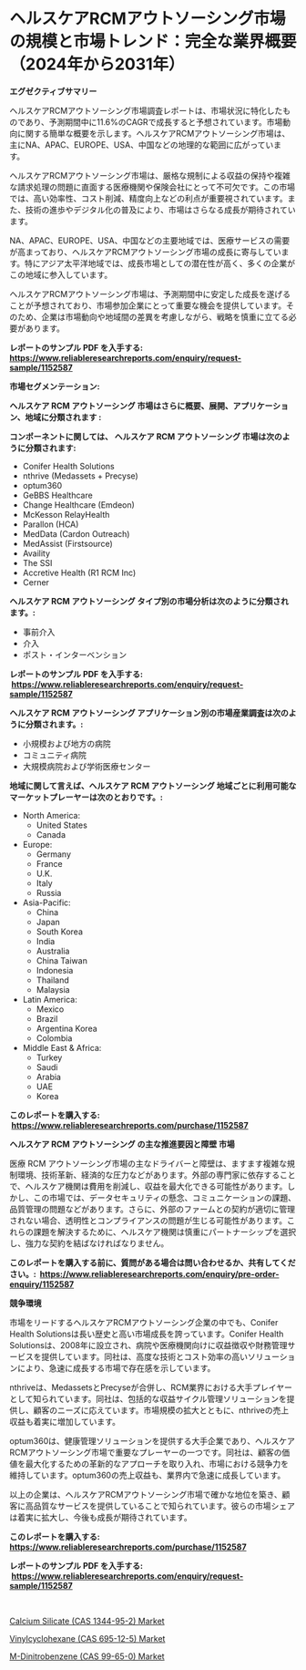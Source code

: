 <p><h1>ヘルスケアRCMアウトソーシング市場の規模と市場トレンド：完全な業界概要（2024年から2031年）</h1></p><p><strong>エグゼクティブサマリー</strong></p>
<p><p>ヘルスケアRCMアウトソーシング市場調査レポートは、市場状況に特化したものであり、予測期間中に11.6%のCAGRで成長すると予想されています。市場動向に関する簡単な概要を示します。ヘルスケアRCMアウトソーシング市場は、主にNA、APAC、EUROPE、USA、中国などの地理的な範囲に広がっています。</p><p>ヘルスケアRCMアウトソーシング市場は、厳格な規制による収益の保持や複雑な請求処理の問題に直面する医療機関や保険会社にとって不可欠です。この市場では、高い効率性、コスト削減、精度向上などの利点が重要視されています。また、技術の進歩やデジタル化の普及により、市場はさらなる成長が期待されています。</p><p>NA、APAC、EUROPE、USA、中国などの主要地域では、医療サービスの需要が高まっており、ヘルスケアRCMアウトソーシング市場の成長に寄与しています。特にアジア太平洋地域では、成長市場としての潜在性が高く、多くの企業がこの地域に参入しています。</p><p>ヘルスケアRCMアウトソーシング市場は、予測期間中に安定した成長を遂げることが予想されており、市場参加企業にとって重要な機会を提供しています。そのため、企業は市場動向や地域間の差異を考慮しながら、戦略を慎重に立てる必要があります。</p></p>
<p><strong>レポートのサンプル PDF を入手する: <a href="https://www.reliableresearchreports.com/enquiry/request-sample/1152587">https://www.reliableresearchreports.com/enquiry/request-sample/1152587</a></strong></p>
<p><strong>市場セグメンテーション:</strong></p>
<p><strong> ヘルスケア RCM アウトソーシング 市場はさらに概要、展開、アプリケーション、地域に分類されます :</strong></p>
<p><strong>コンポーネントに関しては、 ヘルスケア RCM アウトソーシング 市場は次のように分類されます: &nbsp;</strong></p>
<p><ul><li>Conifer Health Solutions</li><li>nthrive (Medassets + Precyse)</li><li>optum360</li><li>GeBBS Healthcare</li><li>Change Healthcare (Emdeon)</li><li>McKesson RelayHealth</li><li>Parallon (HCA)</li><li>MedData (Cardon Outreach)</li><li>MedAssist (Firstsource)</li><li>Availity</li><li>The SSI</li><li>Accretive Health (R1 RCM Inc)</li><li>Cerner</li></ul></p>
<p><strong> ヘルスケア RCM アウトソーシング タイプ別の市場分析は次のように分類されます。:</strong></p>
<p><ul><li>事前介入</li><li>介入</li><li>ポスト・インターベンション</li></ul></p>
<p><strong>レポートのサンプル PDF を入手する: &nbsp;<a href="https://www.reliableresearchreports.com/enquiry/request-sample/1152587">https://www.reliableresearchreports.com/enquiry/request-sample/1152587</a></strong></p>
<p><strong> ヘルスケア RCM アウトソーシング アプリケーション別の市場産業調査は次のように分類されます。:</strong></p>
<p><ul><li>小規模および地方の病院</li><li>コミュニティ病院</li><li>大規模病院および学術医療センター</li></ul></p>
<p><strong>地域に関して言えば、ヘルスケア RCM アウトソーシング 地域ごとに利用可能なマーケットプレーヤーは次のとおりです。:</strong></p>
<p><ul>
    <li>
        North America:
        <ul>
            <li>United States</li>
            <li>Canada</li>
        </ul>
    </li>
    <li>
        Europe:
        <ul>
            <li>Germany</li>
            <li>France</li>
            <li>U.K.</li>
            <li>Italy</li>
            <li>Russia</li>
        </ul>
    </li>
    <li>
        Asia-Pacific:
        <ul>
            <li>China</li>
            <li>Japan</li>
            <li>South Korea</li>
            <li>India</li>
            <li>Australia</li>
            <li>China Taiwan</li>
            <li>Indonesia</li>
            <li>Thailand</li>
            <li>Malaysia</li>
        </ul>
    </li>
    <li>
        Latin America:
        <ul>
            <li>Mexico</li>
            <li>Brazil</li>
            <li>Argentina Korea</li>
            <li>Colombia</li>
        </ul>
    </li>
    <li>
        Middle East & Africa:
        <ul>
            <li>Turkey</li>
            <li>Saudi</li>
            <li>Arabia</li>
            <li>UAE</li>
            <li>Korea</li>
        </ul>
    </li>
    </ul></p>
<p><strong>このレポートを購入する: &nbsp;<a href="https://www.reliableresearchreports.com/purchase/1152587">https://www.reliableresearchreports.com/purchase/1152587</a></strong></p>
<p><strong>ヘルスケア RCM アウトソーシング の主な推進要因と障壁 市場</strong></p>
<p><p>医療 RCM アウトソーシング市場の主なドライバーと障壁は、ますます複雑な規制環境、技術革新、経済的な圧力などがあります。外部の専門家に依存することで、ヘルスケア機関は費用を削減し、収益を最大化できる可能性があります。しかし、この市場では、データセキュリティの懸念、コミュニケーションの課題、品質管理の問題などがあります。さらに、外部のファームとの契約が適切に管理されない場合、透明性とコンプライアンスの問題が生じる可能性があります。これらの課題を解決するために、ヘルスケア機関は慎重にパートナーシップを選択し、強力な契約を結ばなければなりません。</p></p>
<p><strong>このレポートを購入する前に、質問がある場合は問い合わせるか、共有してください。:&nbsp; <a href="https://www.reliableresearchreports.com/enquiry/pre-order-enquiry/1152587">https://www.reliableresearchreports.com/enquiry/pre-order-enquiry/1152587</a></strong></p>
<p><strong>競争環境</strong></p>
<p><p>市場をリードするヘルスケアRCMアウトソーシング企業の中でも、Conifer Health Solutionsは長い歴史と高い市場成長を誇っています。Conifer Health Solutionsは、2008年に設立され、病院や医療機関向けに収益徴収や財務管理サービスを提供しています。同社は、高度な技術とコスト効率の高いソリューションにより、急速に成長する市場で存在感を示しています。</p><p>nthriveは、MedassetsとPrecyseが合併し、RCM業界における大手プレイヤーとして知られています。同社は、包括的な収益サイクル管理ソリューションを提供し、顧客のニーズに応えています。市場規模の拡大とともに、nthriveの売上収益も着実に増加しています。</p><p>optum360は、健康管理ソリューションを提供する大手企業であり、ヘルスケアRCMアウトソーシング市場で重要なプレーヤーの一つです。同社は、顧客の価値を最大化するための革新的なアプローチを取り入れ、市場における競争力を維持しています。optum360の売上収益も、業界内で急速に成長しています。</p><p>以上の企業は、ヘルスケアRCMアウトソーシング市場で確かな地位を築き、顧客に高品質なサービスを提供していることで知られています。彼らの市場シェアは着実に拡大し、今後も成長が期待されています。</p></p>
<p><strong>このレポートを購入する: &nbsp; <a href="https://www.reliableresearchreports.com/purchase/1152587">https://www.reliableresearchreports.com/purchase/1152587</a></strong></p>
<p><strong>レポートのサンプル PDF を入手する: &nbsp;<a href="https://www.reliableresearchreports.com/enquiry/request-sample/1152587">https://www.reliableresearchreports.com/enquiry/request-sample/1152587</a></strong><strong></strong></p>
<p>&nbsp;</p>
<p><p><a href="https://github.com/pgtimber/Market-Research-Report-List-1/blob/main/calcium-silicate-cas-1344-95-2-market.md">Calcium Silicate (CAS 1344-95-2) Market</a></p><p><a href="https://github.com/markusgodoy/Market-Research-Report-List-2/blob/main/vinylcyclohexane-cas-695-12-5-market.md">Vinylcyclohexane (CAS 695-12-5) Market</a></p><p><a href="https://github.com/arionmp/Market-Research-Report-List-2/blob/main/m-dinitrobenzene-cas-99-65-0-market.md">M-Dinitrobenzene (CAS 99-65-0) Market</a></p></p>